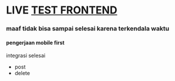# LIVE [TEST FRONTEND](https://test-frontend-pt-bara.vercel.app/)

### maaf tidak bisa sampai selesai karena terkendala waktu

#### pengerjaan mobile first

integrasi selesai

- post
- delete
